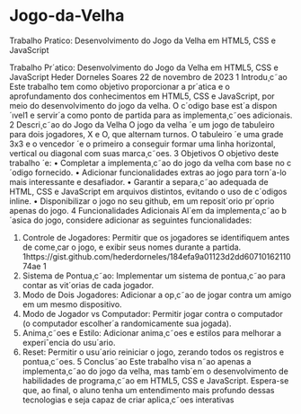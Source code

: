 # Jogo-da-Velha
Trabalho Pratico: Desenvolvimento do Jogo da Velha em HTML5, CSS e JavaScript

Trabalho Pr´atico: Desenvolvimento do Jogo da Velha
em HTML5, CSS e JavaScript
Heder Dorneles Soares
22 de novembro de 2023
1 Introdu¸c˜ao
Este trabalho tem como objetivo proporcionar a pr´atica e o aprofundamento dos conhecimentos em HTML5, CSS e JavaScript, por meio do desenvolvimento do jogo da velha.
O c´odigo base est´a dispon´ıvel1
e servir´a como ponto de partida para as implementa¸c˜oes
adicionais.
2 Descri¸c˜ao do Jogo da Velha
O jogo da velha ´e um jogo de tabuleiro para dois jogadores, X e O, que alternam turnos.
O tabuleiro ´e uma grade 3x3 e o vencedor ´e o primeiro a conseguir formar uma linha
horizontal, vertical ou diagonal com suas marca¸c˜oes.
3 Objetivos
O objetivo deste trabalho ´e:
• Completar a implementa¸c˜ao do jogo da velha com base no c´odigo fornecido.
• Adicionar funcionalidades extras ao jogo para torn´a-lo mais interessante e desafiador.
• Garantir a separa¸c˜ao adequada de HTML, CSS e JavaScript em arquivos distintos,
evitando o uso de c´odigos inline.
• Disponibilizar o jogo no seu github, em um reposit´orio pr´oprio apenas do jogo.
4 Funcionalidades Adicionais
Al´em da implementa¸c˜ao b´asica do jogo, considere adicionar as seguintes funcionalidades:
1. Controle de Jogadores: Permitir que os jogadores se identifiquem antes de
come¸car o jogo, e exibir seus nomes durante a partida.
1https://gist.github.com/hederdorneles/184efa9a01123d2dd6071016211074ae
1
2. Sistema de Pontua¸c˜ao: Implementar um sistema de pontua¸c˜ao para contar as
vit´orias de cada jogador.
3. Modo de Dois Jogadores: Adicionar a op¸c˜ao de jogar contra um amigo em um
mesmo dispositivo.
4. Modo de Jogador vs Computador: Permitir jogar contra o computador (o
computador escolher´a randomicamente sua jogada).
5. Anima¸c˜oes e Estilo: Adicionar anima¸c˜oes e estilos para melhorar a experiˆencia
do usu´ario.
6. Reset: Permitir o usu´ario reiniciar o jogo, zerando todos os registros e pontua¸c˜oes.
5 Conclus˜ao
Este trabalho visa n˜ao apenas a implementa¸c˜ao do jogo da velha, mas tamb´em o desenvolvimento de habilidades de programa¸c˜ao em HTML5, CSS e JavaScript. Espera-se que,
ao final, o aluno tenha um entendimento mais profundo dessas tecnologias e seja capaz
de criar aplica¸c˜oes interativas
